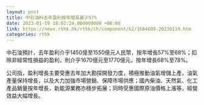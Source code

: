 ```yaml
---
layout: post
title: 中石油料去年盈利按年增長最少57%
date: 2023-01-19 18:02:24.000000000 +08:00
link: https://news.rthk.hk/rthk/ch/component/k2/1684609-20230119.htm
categories: rthk
---
```


中石油預計，去年盈利介乎1450億至1550億元人民幣，按年增長57%至68%；扣除非經常性損益的盈利，則介乎1670億元至1770億元，按年增長68%至78%。

公司指，盈利增長主要受惠去年加大勘探開發力度，積極推動油氣增儲上產，油氣產量保持增長，以及大力加強市場營銷、保障市場供應；國內柴油、天然氣、化工產品銷量按年增長，新能源業務亦穩步拓展；同時受惠國際原油價格上漲等，經營效益大幅增長。
